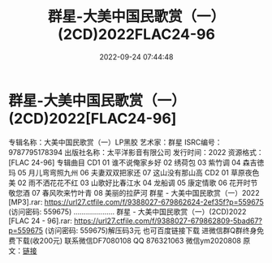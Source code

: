 ﻿---
title: 群星-大美中国民歌赏（一）(2CD)2022FLAC24-96
date: 2022-09-24 07:44:48
categories: 新碟专辑、稀有等精品
tags: 华语中文
---
# 群星-大美中国民歌赏（一）(2CD)2022[FLAC24-96]

专辑名称：大美中国民歌赏（一）LP黑胶
艺术家：群星
ISRC编号：9787795178394
出版社名称：太平洋影音有限公司
发行时间：2022
资源格式：[FLAC 24-96]
专辑曲目
CD1
01 谁不说俺家乡好
02 绣荷包
03 紫竹调
04 森吉徳玛
05 月儿弯弯照九州
06 夫妻双双把家还
07 这山没有那山高
CD2
01 草原夜色美
02 雨不洒花花不红
03 山歌好比春江水
04 龙船调
05 康定情歌
06 花开时节敬您酒
07 春风吹来竹叶青
08 美丽的拉萨河
群星 - 大美中国民歌赏（一）2022 [MP3].rar: https://url27.ctfile.com/f/9388027-679862624-2ef35f?p=559675
(访问密码: 559675)
....................
群星 - 大美中国民歌赏（一）(2CD)2022 [FLAC 24 - 96].rar: https://url27.ctfile.com/f/9388027-679862809-5bad67?p=559675
(访问密码: 559675)解压码3元
也可百度链接下载
进微信群Q群终身免费下载(收200元)
联系微信DF7080108 QQ 876321063
微信ym2020808
原文：[链接](https://blog.sina.com.cn/s/blog_1647c7e7601030zkr.html)